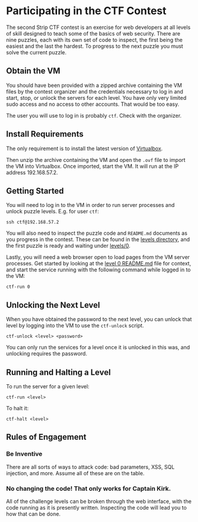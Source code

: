 # Participating in the CTF Contest

The second Strip CTF contest is an exercise for web developers at all levels of
skill designed to teach some of the basics of web security. There are nine
puzzles, each with its own set of code to inspect, the first being the easiest
and the last the hardest. To progress to the next puzzle you must solve the
current puzzle.

## Obtain the VM

You should have been provided with a zipped archive containing the VM files by
the contest organizer and the credentials necessary to log in and start, stop,
or unlock the servers for each level. You have only very limited sudo access and
no access to other accounts. That would be too easy.

The user you will use to log in is probably `ctf`. Check with the organizer.

## Install Requirements

The only requirement is to install the latest version of [Virtualbox][1].

Then unzip the archive containing the VM and open the `.ovf` file to import
the VM into Virtualbox. Once imported, start the VM. It will run at the
IP address 192.168.57.2.

## Getting Started

You will need to log in to the VM in order to run server processes and unlock
puzzle levels. E.g. for user `ctf`:

```
ssh ctf@192.168.57.2
```

You will also need to inspect the puzzle code and `README.md` documents as you
progress in the contest. These can be found in the [levels directory][2], and
the first puzzle is ready and waiting under [levels/0][3].

Lastly, you will need a web browser open to load pages from the VM server
processes. Get started by looking at the [level 0 README.md][3] file for
context, and start the service running with the following command while logged
in to the VM:

```
ctf-run 0
```

## Unlocking the Next Level

When you have obtained the password to the next level, you can unlock that level
by logging into the VM to use the `ctf-unlock` script.

```
ctf-unlock <level> <password>
```

You can only run the services for a level once it is unlocked in this was, and
unlocking requires the password.

## Running and Halting a Level

To run the server for a given level:

```
ctf-run <level>
```

To halt it:

```
ctf-halt <level>
```

## Rules of Engagement

### Be Inventive

There are all sorts of ways to attack code: bad parameters, XSS, SQL injection,
and more. Assume all of these are on the table.

### No changing the code! That only works for Captain Kirk.

All of the challenge levels can be broken through the web interface, with the
code running as it is presently written. Inspecting the code will lead you to
how that can be done.

[1]: https://www.virtualbox.org/wiki/Downloads
[2]: ../levels
[3]: ../levels/0
